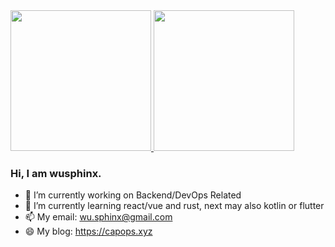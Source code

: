 <a href="https://github.com/wusphinx">
  <img height="225" src="https://github-readme-stats.vercel.app/api?username=wusphinx&show_icons=true&theme=dark&include_all_commits=true&count_private=true"/>
  <img height="225" src="https://github-readme-stats.vercel.app/api/top-langs/?username=wusphinx&theme=dark"/>
</a>

### Hi, I am wusphinx.

- 🔭 I’m currently working on Backend/DevOps Related
- 🌱 I’m currently learning react/vue and rust, next may also kotlin or flutter
- 📫 My email: wu.sphinx@gmail.com
- 😄 My blog: https://capops.xyz
